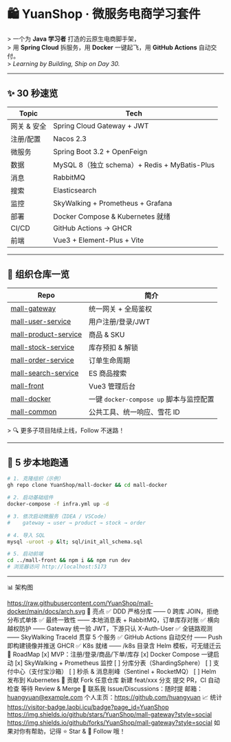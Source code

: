 # 🛍️ YuanShop · 微服务电商学习套件

&gt; 一个为 **Java 学习者** 打造的云原生电商脚手架，  
&gt; 用 **Spring Cloud** 拆服务，用 **Docker** 一键起飞，用 **GitHub Actions** 自动交付。  
&gt; *Learning by Building, Ship on Day 30.*

---

## ✨ 30 秒速览
| Topic | Tech |
|-------|------|
| 网关 & 安全 | Spring Cloud Gateway + JWT |
| 注册/配置 | Nacos 2.3 |
| 微服务 | Spring Boot 3.2 + OpenFeign |
| 数据 | MySQL 8（独立 schema）+ Redis + MyBatis-Plus |
| 消息 | RabbitMQ |
| 搜索 | Elasticsearch |
| 监控 | SkyWalking + Prometheus + Grafana |
| 部署 | Docker Compose & Kubernetes 就绪 |
| CI/CD | GitHub Actions → GHCR |
| 前端 | Vue3 + Element-Plus + Vite |

---

## 🧩 组织仓库一览
| Repo | 简介 |
|------|------|
| [mall-gateway](https://github.com/YuanShop/mall-gateway) | 统一网关 + 全局鉴权 |
| [mall-user-service](https://github.com/YuanShop/mall-user-service) | 用户注册/登录/JWT |
| [mall-product-service](https://github.com/YuanShop/mall-product-service) | 商品 & SKU |
| [mall-stock-service](https://github.com/YuanShop/mall-stock-service) | 库存预扣 & 解锁 |
| [mall-order-service](https://github.com/YuanShop/mall-order-service) | 订单生命周期 |
| [mall-search-service](https://github.com/YuanShop/mall-search-service) | ES 商品搜索 |
| [mall-front](https://github.com/YuanShop/mall-front) | Vue3 管理后台 |
| [mall-docker](https://github.com/YuanShop/mall-docker) | 一键 `docker-compose up` 脚本与监控配置 |
| [mall-common](https://github.com/YuanShop/mall-common) | 公共工具、统一响应、雪花 ID |

&gt; 🔍 更多子项目陆续上线，Follow 不迷路！

---

## 🚀 5 步本地跑通
```bash
# 1. 克隆组织（示例）
gh repo clone YuanShop/mall-docker && cd mall-docker

# 2. 启动基础组件
docker-compose -f infra.yml up -d

# 3. 依次启动微服务（IDEA / VSCode）
#    gateway → user → product → stock → order

# 4. 导入 SQL
mysql -uroot -p &lt; sql/init_all_schema.sql

# 5. 启动前端
cd ../mall-front && npm i && npm run dev
# 浏览器访问 http://localhost:5173
```

---

📊 架构图
<!-- 用 draw.io 导出 SVG，放到 mall-docker/docs/arch.svg -->
https://raw.githubusercontent.com/YuanShop/mall-docker/main/docs/arch.svg
🌟 亮点
✅ DDD 严格分库 —— 0 跨库 JOIN，拒绝分布式单体
✅ 最终一致性 —— 本地消息表 + RabbitMQ，订单库存对账
✅ 横向越权防护 —— Gateway 统一验 JWT，下游只认 X-Auth-User
✅ 全链路观测 —— SkyWalking TraceId 贯穿 5 个服务
✅ GitHub Actions 自动交付 —— Push 即构建镜像并推送 GHCR
✅ K8s 就绪 —— /k8s 目录含 Helm 模板，可无缝迁云
📌 RoadMap
[x] MVP：注册/登录/商品/下单/库存
[x] Docker Compose 一键启动
[x] SkyWalking + Prometheus 监控
[ ] 分库分表（ShardingSphere）
[ ] 支付中心（支付宝沙箱）
[ ] 秒杀 & 消息削峰（Sentinel + RocketMQ）
[ ] Helm 发布到 Kubernetes
🤝 贡献
Fork 任意仓库
新建 feat/xxx 分支
提交 PR，CI 自动检查
等待 Review & Merge
💬 联系我
Issue/Discussions：随时提
邮箱：huangyuan@example.com
个人主页：https://github.com/huangyuan
📈 统计
https://visitor-badge.laobi.icu/badge?page_id=YuanShop
https://img.shields.io/github/stars/YuanShop/mall-gateway?style=social https://img.shields.io/github/forks/YuanShop/mall-gateway?style=social
如果对你有帮助，记得 ⭐ Star  &  👀 Follow 哦！
